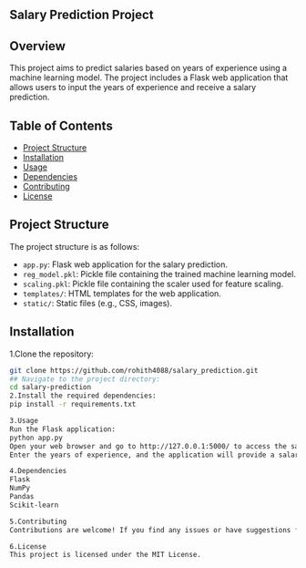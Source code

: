 ## Salary Prediction Project

## Overview

This project aims to predict salaries based on years of experience using a machine learning model. The project includes a Flask web application that allows users to input the years of experience and receive a salary prediction.

## Table of Contents

- [Project Structure](#project-structure)
- [Installation](#installation)
- [Usage](#usage)
- [Dependencies](#dependencies)
- [Contributing](#contributing)
- [License](#license)

## Project Structure

The project structure is as follows:

- `app.py`: Flask web application for the salary prediction.
- `reg_model.pkl`: Pickle file containing the trained machine learning model.
- `scaling.pkl`: Pickle file containing the scaler used for feature scaling.
- `templates/`: HTML templates for the web application.
- `static/`: Static files (e.g., CSS, images).

## Installation

1.Clone the repository:

```bash
git clone https://github.com/rohith4088/salary_prediction.git
## Navigate to the project directory:
cd salary-prediction
2.Install the required dependencies:
pip install -r requirements.txt

3.Usage
Run the Flask application:
python app.py
Open your web browser and go to http://127.0.0.1:5000/ to access the salary prediction web application.
Enter the years of experience, and the application will provide a salary prediction.

4.Dependencies
Flask
NumPy
Pandas
Scikit-learn

5.Contributing
Contributions are welcome! If you find any issues or have suggestions for improvement, please create a new issue or submit a pull request.

6.License
This project is licensed under the MIT License.
